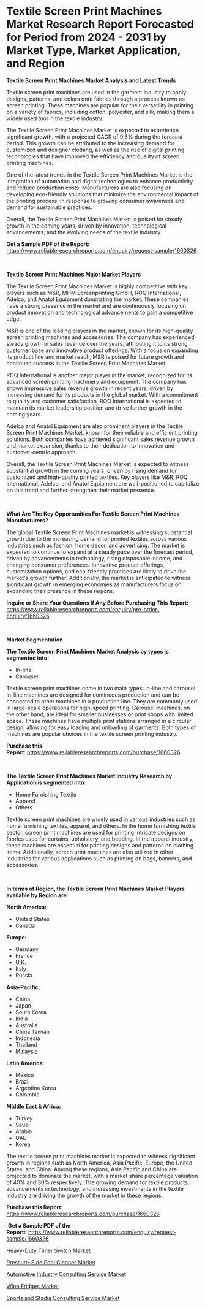 <p><h1>Textile Screen Print Machines Market Research Report Forecasted for Period from 2024 -  2031 by Market Type, Market Application, and Region</h1></p><p><strong>Textile Screen Print Machines Market Analysis and Latest Trends</strong></p>
<p><p>Textile screen print machines are used in the garment industry to apply designs, patterns, and colors onto fabrics through a process known as screen printing. These machines are popular for their versatility in printing on a variety of fabrics, including cotton, polyester, and silk, making them a widely used tool in the textile industry.</p><p>The Textile Screen Print Machines Market is expected to experience significant growth, with a projected CAGR of 9.6% during the forecast period. This growth can be attributed to the increasing demand for customized and designer clothing, as well as the rise of digital printing technologies that have improved the efficiency and quality of screen printing machines.</p><p>One of the latest trends in the Textile Screen Print Machines Market is the integration of automation and digital technologies to enhance productivity and reduce production costs. Manufacturers are also focusing on developing eco-friendly solutions that minimize the environmental impact of the printing process, in response to growing consumer awareness and demand for sustainable practices.</p><p>Overall, the Textile Screen Print Machines Market is poised for steady growth in the coming years, driven by innovation, technological advancements, and the evolving needs of the textile industry.</p></p>
<p><strong>Get a Sample PDF of the Report:&nbsp;</strong> <a href="https://www.reliableresearchreports.com/enquiry/request-sample/1660326">https://www.reliableresearchreports.com/enquiry/request-sample/1660326</a></p>
<p>&nbsp;</p>
<p><strong>Textile Screen Print Machines Major Market Players</strong></p>
<p><p>The Textile Screen Print Machines Market is highly competitive with key players such as M&R, MHM Screenprinting GmbH, ROQ International, Adelco, and Anatol Equipment dominating the market. These companies have a strong presence in the market and are continuously focusing on product innovation and technological advancements to gain a competitive edge.</p><p>M&R is one of the leading players in the market, known for its high-quality screen printing machines and accessories. The company has experienced steady growth in sales revenue over the years, attributing it to its strong customer base and innovative product offerings. With a focus on expanding its product line and market reach, M&R is poised for future growth and continued success in the Textile Screen Print Machines Market.</p><p>ROQ International is another major player in the market, recognized for its advanced screen printing machinery and equipment. The company has shown impressive sales revenue growth in recent years, driven by increasing demand for its products in the global market. With a commitment to quality and customer satisfaction, ROQ International is expected to maintain its market leadership position and drive further growth in the coming years.</p><p>Adelco and Anatol Equipment are also prominent players in the Textile Screen Print Machines Market, known for their reliable and efficient printing solutions. Both companies have achieved significant sales revenue growth and market expansion, thanks to their dedication to innovation and customer-centric approach.</p><p>Overall, the Textile Screen Print Machines Market is expected to witness substantial growth in the coming years, driven by rising demand for customized and high-quality printed textiles. Key players like M&R, ROQ International, Adelco, and Anatol Equipment are well-positioned to capitalize on this trend and further strengthen their market presence.</p></p>
<p>&nbsp;</p>
<p><strong>What Are The Key Opportunities For Textile Screen Print Machines Manufacturers?</strong></p>
<p><p>The global Textile Screen Print Machines market is witnessing substantial growth due to the increasing demand for printed textiles across various industries such as fashion, home decor, and advertising. The market is expected to continue to expand at a steady pace over the forecast period, driven by advancements in technology, rising disposable income, and changing consumer preferences. Innovative product offerings, customization options, and eco-friendly practices are likely to drive the market's growth further. Additionally, the market is anticipated to witness significant growth in emerging economies as manufacturers focus on expanding their presence in these regions.</p></p>
<p><strong>Inquire or Share Your Questions If Any Before Purchasing This Report:</strong> <a href="https://www.reliableresearchreports.com/enquiry/pre-order-enquiry/1660326">https://www.reliableresearchreports.com/enquiry/pre-order-enquiry/1660326</a></p>
<p>&nbsp;</p>
<p><strong>Market Segmentation</strong></p>
<p><strong>The Textile Screen Print Machines Market Analysis by types is segmented into:</strong></p>
<p><ul><li>In-line</li><li>Carousel</li></ul></p>
<p><p>Textile screen print machines come in two main types: in-line and carousel. In-line machines are designed for continuous production and can be connected to other machines in a production line. They are commonly used in large-scale operations for high-speed printing. Carousel machines, on the other hand, are ideal for smaller businesses or print shops with limited space. These machines have multiple print stations arranged in a circular design, allowing for easy loading and unloading of garments. Both types of machines are popular choices in the textile screen printing industry.</p></p>
<p><strong>Purchase this Report:&nbsp;</strong><a href="https://www.reliableresearchreports.com/purchase/1660326">https://www.reliableresearchreports.com/purchase/1660326</a></p>
<p>&nbsp;</p>
<p><strong>The Textile Screen Print Machines Market Industry Research by Application is segmented into:</strong></p>
<p><ul><li>Home Furnishing Textile</li><li>Apparel</li><li>Others</li></ul></p>
<p><p>Textile screen print machines are widely used in various industries such as home furnishing textiles, apparel, and others. In the home furnishing textile sector, screen print machines are used for printing intricate designs on fabrics used for curtains, upholstery, and bedding. In the apparel industry, these machines are essential for printing designs and patterns on clothing items. Additionally, screen print machines are also utilized in other industries for various applications such as printing on bags, banners, and accessories.</p></p>
<p>&nbsp;</p>
<p><strong>In terms of Region, the Textile Screen Print Machines Market Players available by Region are:</strong></p>
<p>
    <p> <strong> North America: </strong>
        <ul>
            <li>United States</li>
            <li>Canada</li>
        </ul>
        </p> 
    <p> <strong> Europe: </strong>
        <ul>
            <li>Germany</li>
            <li>France</li>
            <li>U.K.</li>
            <li>Italy</li>
            <li>Russia</li>
        </ul>
        </p> 
    <p> <strong> Asia-Pacific: </strong>
        <ul>
            <li>China</li>
            <li>Japan</li>
            <li>South Korea</li>
            <li>India</li>
            <li>Australia</li>
            <li>China Taiwan</li>
            <li>Indonesia</li>
            <li>Thailand</li>
            <li>Malaysia</li>
        </ul>
        </p> 
    <p> <strong> Latin America: </strong>
        <ul>
            <li>Mexico</li>
            <li>Brazil</li>
            <li>Argentina Korea</li>
            <li>Colombia</li>
        </ul>
        </p> 
    <p> <strong> Middle East & Africa: </strong>
        <ul>
            <li>Turkey</li>
            <li>Saudi</li>
            <li>Arabia</li>
            <li>UAE</li>
            <li>Korea</li>
        </ul>
    </p>
    </p>
<p><p>The textile screen print machines market is expected to witness significant growth in regions such as North America, Asia Pacific, Europe, the United States, and China. Among these regions, Asia Pacific and China are projected to dominate the market, with a market share percentage valuation of 40% and 30% respectively. The growing demand for textile products, advancements in technology, and increasing investments in the textile industry are driving the growth of the market in these regions.</p></p>
<p><strong>Purchase this Report: </strong><a href="https://www.reliableresearchreports.com/purchase/1660326">https://www.reliableresearchreports.com/purchase/1660326</a></p>
<p>&nbsp;<strong>Get a Sample PDF of the Report:&nbsp;&nbsp;</strong><a href="https://www.reliableresearchreports.com/enquiry/request-sample/1660326">https://www.reliableresearchreports.com/enquiry/request-sample/1660326</a></p>
<p><strong></strong></p>
<p><p><a href="https://github.com/bmorecock/Market-Research-Report-List-2/blob/main/heavy-duty-timer-switch-market.md">Heavy-Duty Timer Switch Market</a></p><p><a href="https://github.com/jsmusil/Market-Research-Report-List-2/blob/main/pressure-side-pool-cleaner-market.md">Pressure-Side Pool Cleaner Market</a></p><p><a href="https://rainy-horn-d69.notion.site/Automotive-Industry-Consulting-Service-Market-Dynamics-2024-2031-Also-about-Its-Market-Trends-Proj-0b52b977b49e4d43b6c1187e79ce9767">Automotive Industry Consulting Service Market</a></p><p><a href="https://view.publitas.com/reportprime-1/wine-fridges-market-size-evaluating-its-market-trends-growth-and-projections-2024-2031/">Wine Fridges Market</a></p><p><a href="https://woozy-pyroraptor-a1f.notion.site/Sports-and-Stadia-Consulting-Service-Market-Challenges-Opportunities-and-Growth-Drivers-and-Major-0ac5529dcc2a4e46bcc89432e14f21df">Sports and Stadia Consulting Service Market</a></p></p>